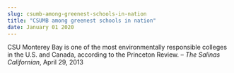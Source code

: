```yaml
---
slug: csumb-among-greenest-schools-in-nation
title: "CSUMB among greenest schools in nation"
date: January 01 2020
---
```


<p>CSU Monterey Bay is one of the most environmentally responsible colleges in the U.S. and Canada, according to the Princeton Review.  – <em>The Salinas Californian</em>, April 29, 2013
</p>
